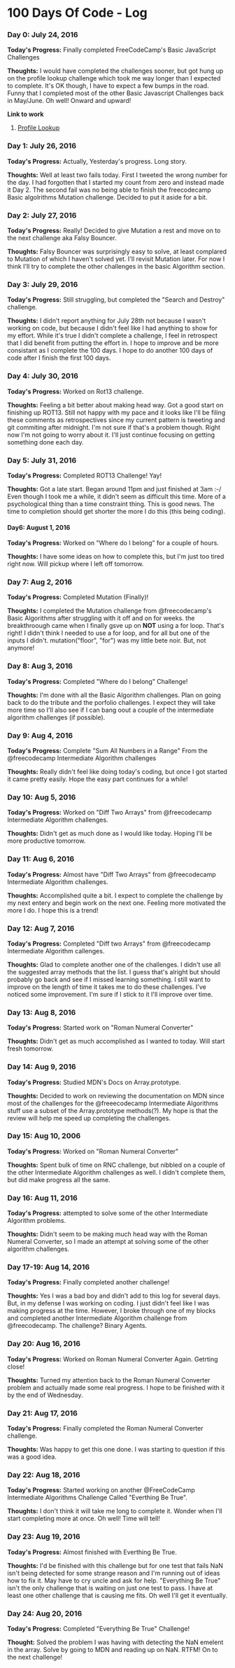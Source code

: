 # 100 Days Of Code - Log
### Day 0: July 24, 2016

**Today's Progress:** Finally completed FreeCodeCamp's Basic JavaScript Challenges

**Thoughts:** I would have completed the challenges sooner, but got hung up on the profile lookup challenge which took me way longer than I expected to complete. It's OK though, I have to expect a few bumps in the road. Funny that I completed most of the other Basic Javascript Challenges back in May/June. Oh well! Onward and upward!

**Link to work**
1. [Profile Lookup](https://www.freecodecamp.com/challenges/profile-lookup)

### Day 1: July 26, 2016

**Today's Progress:** Actually, Yesterday's progress. Long story.

**Thoughts:** Well at least two fails today. First I tweeted the wrong number for the day. I had forgotten that I started my count from zero and instead made it Day 2. The second fail was no being able to  finish the freecodecamp Basic algolrithms Mutation challenge. Decided to put it aside for a bit.


### Day 2: July 27, 2016

**Today's Progress:** Really! Decided to give Mutation a rest and move on to the next challenge aka Falsy Bouncer.

**Thoughts:** Falsy Bouncer was surprisingly easy to solve, at least complared to Mutation of which I haven't solved yet. I'll revisit Mutation later. For now I think I'll try to complete the other challenges in the basic Algorithm section.

### Day 3: July 29, 2016

**Today's Progress:** Still struggling, but completed the "Search and Destroy" challenge.

**Thoughts:** I didn't report anything for July 28th not because I wasn't working on code, but because I didn't feel like I had anything to show for my effort. While it's true I didn't complete a challenge, I feel in retrospect that I did benefit from putting the effort in. I hope to improve and be more consistant as I complete the 100 days. I hope to do another 100 days of code after I finish the first 100 days.

### Day 4: July 30, 2016

**Today's Progress:** Worked on Rot13 challenge.

**Thoughts:** Feeling a bit better about making head way. Got a good start on finishing up ROT13. Still not happy with my pace and it looks like I'll be filing these comments as retrospectives since my current pattern is tweeting and git commiting after midnight. I'm not sure if that's a problem though. Right now I'm not going to worry about it. I'll just continue focusing on getting something done each day.


### Day 5: July 31, 2016

**Today's Progress:** Completed ROT13 Challenge! Yay!

**Thoughts:** Got a late start. Began around 11pm and just finished at 3am :-/ Even though I took me a while, it didn't seem as difficult this time. More of a psychological thing than a time constraint thing. This is good news. The time to completion should get shorter the more I do this (this being coding).

#### Day6: August 1, 2016

**Today's Progress:** Worked on "Where do I belong" for a couple of hours.

**Thoughts:** I have some ideas on how to complete this, but I'm just too tired right now. Will pickup where I left off tomorrow.


### Day 7: Aug 2, 2016

**Today's Progress:** Completed Mutation (Finally)!

**Thoughts:** I completed the Mutation challenge from @freecodecamp's Basic Algorithms after struggling with it off and on for weeks. the breakthroough came when I finally gsve up on **NOT** using a for loop. That's right! I didn't think I needed to use a for loop, and for all but one of the inputs I didn't. mutation("floor", "for") was my little bete noir. But, not anymore!


### Day 8: Aug 3, 2016

**Today's Progress:** Completed "Where do I belong" Challenge!

**Thoughts:** I'm done with all the Basic Algorithm challenges. Plan on going back to do the tribute and the porfolio challenges. I expect they will take more time so I'll  also see if I can bang oout a couple of the intermediate algorithm challenges (if possible).


### Day 9: Aug 4, 2016

**Today's Progress:** Complete "Sum All Numbers in a Range" From the @freecodecamp Intermediate Algorithm challenges

**Thoughts:** Really didn't feel like doing today's coding, but once I got started it came pretty easily.
Hope the easy part continues for a while!

### Day 10: Aug 5, 2016

**Today's Progress:** Worked on "Diff Two Arrays" from @freecodecamp Intermediate Algorithm challenges.

**Thoughts:** Didn't get as much done as I would like today. Hoping I'll be more productive tomorrow.

### Day 11: Aug 6, 2016

**Today's Progress:** Almost have "Diff Two Arrays" from @freecodecamp Intermediate Algorithm challenges.

**Thoughts:** Accomplished quite a bit. I expect to complete the challenge by my next entery and begin work on the next one. Feeling more motivated the more I do. I hope this is a trend! 


### Day 12: Aug 7, 2016

**Today's Progress:** Completed "Diff two Arrays" from @freecodecamp Intermediate Algorithm callenges.

**Thoughts:** Glad to complete another one of the challenges. I didn't use all the suggested array methods that the list. I guess that's alright but should probably go back and see if I missed learning something. I still want to improve on the length of time it takes me to do these challenges. I've noticed some improvement. I'm sure if I stick to it I'll improve over time.


### Day 13: Aug 8, 2016

**Today's Progress:** Started work on "Roman Numeral Converter"

**Thoughts:** Didn't get as much accomplished as I wanted to today. Will start fresh tomorrow.

### Day 14: Aug 9, 2016

**Today's Progress:** Studied MDN's Docs on Array.prototype.<stuff>

**Thoughts:** Decided to work on reviewing the documentation on MDN since most of the challenges for the @freeecodecamp Intermediate Algorithms stuff use a subset of the Array.prototype methods(?). My hope is that the review will help me speed up completing the challenges.

### Day 15: Aug 10, 2006

**Today's Progress:** Worked on "Roman Numeral Converter"

**Thoughts:** Spent bulk of time on RNC challenge, but nibbled on a couple of the other Intermediate Algorithm challenges as well. I didn't complete them, but did make progress all the same.

### Day 16: Aug 11, 2016

**Today's Progress:** attempted to solve some of the other Intermediate Algorithm problems.

**Thoughts:** Didn't seem to be making much head way with the Roman Numeral Converter, so I made an attempt at solving some of the other algorithm challenges. 

### Day 17-19:  Aug 14, 2016

**Today's Progress:** Finally completed another challenge!

**Thoughts:** Yes I was a bad boy and didn't add to this log for several days. But, in my defense I was working on coding. I just didn't feel like I was making progress at the time. However, I broke through one of my blocks and completed another Intermediate Algorithm challenge from @freecodecamp. The challenge? Binary Agents.


### Day 20: Aug 16, 2016

**Today's Progress:** Worked on Roman Numeral Converter Again. Getrting close!

**Thoughts:** Turned my attention back to the Roman Numeral Converter problem and actually made some real progress. I hope to be finished with it by the end of Wednesday. 


### Day 21: Aug 17, 2016

**Today's Progress:** Finally completed the Roman Numeral Converter challenge.

**Thoughts:** Was happy to get this one done. I was starting to question if this was a good idea.

### Day 22: Aug 18, 2016

**Today's Progress:** Started working on another @FreeCodeCamp Intermediate Algorithms Challenge Called "Everthing Be True".

**Thoughts:** I don't think it will take me long to complete it. Wonder when I'll start completing more at once. Oh well! Time will tell!


### Day 23: Aug 19, 2016

**Today's Progress:** Almost finished with Everthing Be True.

**Thoughts:** I'd be finished with this challenge but for one test that fails NaN isn't being detected for some strange reason and I'm running out of ideas how to fix it. May have to cry uncle and ask for help.
"Everything Be True" isn't the only challenge that is waiting on just one test to pass. I have at least one other challenge that is causing me fits. Oh well I'll get it eventually.


### Day 24: Aug 20, 2016

**Today's Progress:** Completed "Everything Be True" Challenge!

**Thought:** Solved the problem I was having with  detecting the NaN emelent in the array. Solve by going to MDN and reading up on NaN. RTFM! On to the next challenge!
